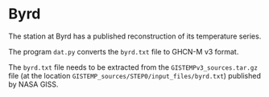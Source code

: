 Byrd
====

The station at Byrd has a published reconstruction of its
temperature series.

The program `dat.py` converts the `byrd.txt` file to GHCN-M v3 format.

The `byrd.txt` file needs to be extracted from the
`GISTEMPv3_sources.tar.gz` file (at the location
`GISTEMP_sources/STEP0/input_files/byrd.txt`) published by NASA GISS.

